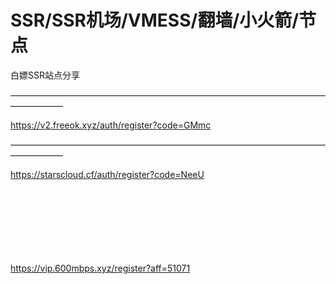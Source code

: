 # SSR/SSR机场/VMESS/翻墙/小火箭/节点
白嫖SSR站点分享


——————————————————————————————————————————  

https://v2.freeok.xyz/auth/register?code=GMmc
                                        
—————————————————————————————————————————— </br>

https://starscloud.cf/auth/register?code=NeeU

</br></br></br></br></br></br></br>
https://vip.600mbps.xyz/register?aff=51071
</br>
